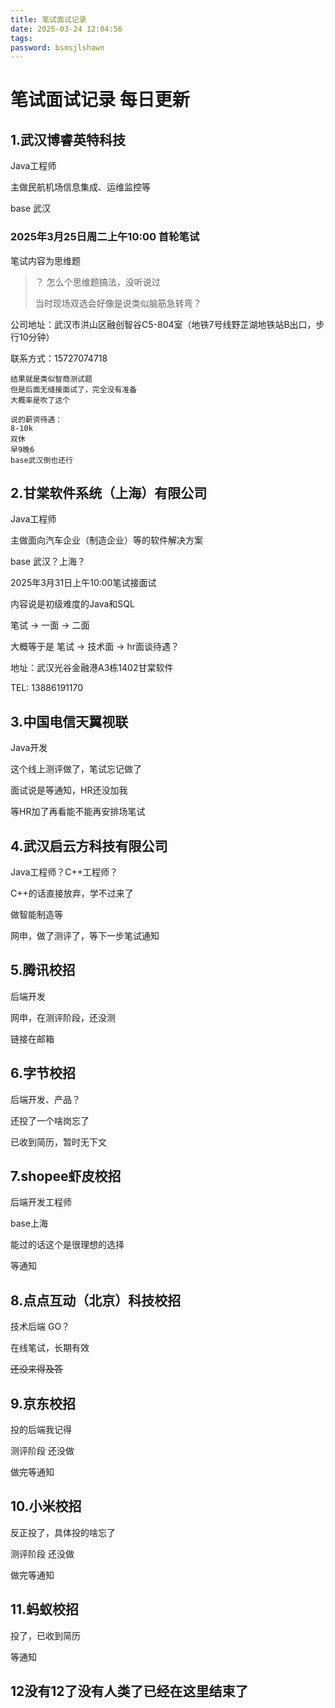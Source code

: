 ```yaml
---
title: 笔试面试记录
date: 2025-03-24 12:04:56
tags:
password: bsmsjlshawn
---
```


# 笔试面试记录 每日更新

## 1.武汉博睿英特科技

Java工程师

主做民航机场信息集成、运维监控等

base 武汉

### 2025年3月25日周二上午10:00 首轮笔试

笔试内容为思维题

> ？ 怎么个思维题搞法，没听说过
>
> 当时现场双选会好像是说类似脑筋急转弯？

公司地址：武汉市洪山区融创智谷C5-804室（地铁7号线野芷湖地铁站B出口，步行10分钟）

联系方式：15727074718

```
结果就是类似智商测试题
但是后面无缝接面试了，完全没有准备
大概率是吹了这个

说的薪资待遇：
8-10k
双休
早9晚6
base武汉倒也还行
```

## 2.甘棠软件系统（上海）有限公司

Java工程师

主做面向汽车企业（制造企业）等的软件解决方案

base 武汉？上海？

2025年3月31日上午10:00笔试接面试

内容说是初级难度的Java和SQL

笔试 -> 一面 -> 二面

大概等于是 笔试 -> 技术面 -> hr面谈待遇？

地址：武汉光谷金融港A3栋1402甘棠软件

TEL: 13886191170

## 3.中国电信天翼视联

Java开发

这个线上测评做了，笔试忘记做了

面试说是等通知，HR还没加我

等HR加了再看能不能再安排场笔试

## 4.武汉启云方科技有限公司

Java工程师？C++工程师？

C++的话直接放弃，学不过来了

做智能制造等

网申，做了测评了，等下一步笔试通知

## 5.腾讯校招

后端开发

网申，在测评阶段，还没测

链接在邮箱

## 6.字节校招

后端开发、产品？

还投了一个啥岗忘了

已收到简历，暂时无下文

## 7.shopee虾皮校招

后端开发工程师

base上海

能过的话这个是很理想的选择

等通知

## 8.点点互动（北京）科技校招

技术后端 GO？

在线笔试，长期有效

~~还没来得及答~~

## 9.京东校招

投的后端我记得

测评阶段 还没做

做完等通知

## 10.小米校招

反正投了，具体投的啥忘了

测评阶段 还没做

做完等通知

## 11.蚂蚁校招

投了，已收到简历

等通知

## 12没有12了没有人类了已经在这里结束了
